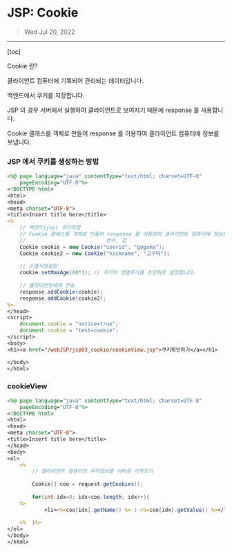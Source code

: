 # JSP: Cookie

> Wed Jul 20, 2022

---

[toc]



Cookie 란?

클라이언트 컴퓨터에 기록되어 관리되는 데이터입니다.



백엔드에서 쿠키를 저장합니다.

JSP 의 경우 서버에서 실행하여 클라이언트로 보여지기 때문에 response 를 사용합니다.

Cookie 클래스를 객체로 만들어 response 를 이용하여 클라이언트 컴퓨터에 정보를 보냅니다.



### JSP 에서 쿠키를 생성하는 방법

```jsp
<%@ page language="java" contentType="text/html; charset=UTF-8"
    pageEncoding="UTF-8"%>
<!DOCTYPE html>
<html>
<head>
<meta charset="UTF-8">
<title>Insert title here</title>
<%
	// 백엔드(jsp) 쿠키저장
	// Cookie 클래스를 객체로 만들어 response 를 이용하여 클라이언트 컴퓨터에 정보를 보낸다. 
	//						    변수, 값
	Cookie cookie = new Cookie("userid", "goguma");
	Cookie cookie2 = new Cookie("nickname", "고구마");
	
	// 소멸시점설정
	cookie.setMaxAge(60*3); // 쿠키의 생명주기를 초단위로 설정합니다.
	
	// 클라이언트에게 전송
	response.addCookie(cookie);
	response.addCookie(cookie2);
%>
</head>
<script>
	document.cookie = "notice=true";
	document.cookie = "test=cookie";
</script>
<body>
<h1><a href="/webJSP/jsp03_cookie/cookieView.jsp">쿠키확인하기</a></h1>

</body>
</html>
```



### cookieView

```jsp
<%@ page language="java" contentType="text/html; charset=UTF-8"
    pageEncoding="UTF-8"%>
<!DOCTYPE html>
<html>
<head>
<meta charset="UTF-8">
<title>Insert title here</title>
</head>
<body>
<ol>
	<%
		// 클라이언트 컴퓨터의 쿠키정보를 서버로 가져오기
		
		Cookie[] coo = request.getCookies();
	
		for(int idx=0; idx<coo.length; idx++){
	%>
			<li><%=coo[idx].getName() %> : <%=coo[idx].getValue() %></li>
		
	<%  }%>
</ol>
</body>
</html>
```

